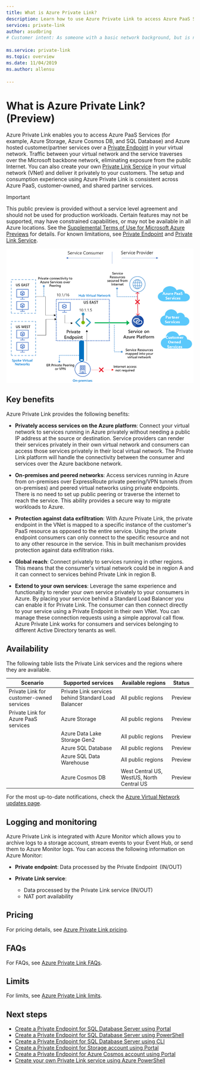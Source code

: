 ```yaml
---
title: What is Azure Private Link?
description: Learn how to use Azure Private Link to access Azure PaaS Services (for example, Azure Storage and SQL Database) and Azure hosted customer/partner services over a Private Endpoint in your virtual network.
services: private-link
author: asudbring
# Customer intent: As someone with a basic network background, but is new to Azure, I want to understand the capabilities of Azure Private Link so that I can securely connect to my Azure PaaS services within the virtual network.

ms.service: private-link
ms.topic: overview
ms.date: 11/04/2019
ms.author: allensu

---
```

# What is Azure Private Link? (Preview)
Azure Private Link enables you to access Azure PaaS Services (for example, Azure Storage, Azure Cosmos DB, and SQL Database) and Azure hosted customer/partner services over a [Private Endpoint](private-endpoint-overview.md) in your virtual network. Traffic between your virtual network and the service traverses over the Microsoft backbone network, eliminating exposure from the public Internet. You can also create your own [Private Link Service](private-link-service-overview.md) in your virtual network (VNet) and deliver it privately to your customers. The setup and consumption experience using Azure Private Link is consistent across Azure PaaS, customer-owned, and shared partner services.

> [!IMPORTANT]
> This public preview is provided without a service level agreement and should not be used for production workloads. Certain features may not be supported, may have constrained capabilities, or may not be available in all Azure locations. See the [Supplemental Terms of Use for Microsoft Azure Previews](https://azure.microsoft.com/support/legal/preview-supplemental-terms/) for details. For known limitations, see [Private Endpoint](private-endpoint-overview.md#limitations) and [Private Link Service](private-link-service-overview.md#limitations).


![Private endpoint overview](media/private-link-overview/private-endpoint.png)

## Key benefits
Azure Private Link provides the following benefits:  
- **Privately access services on the Azure platform**: Connect your virtual network to services running in Azure privately without needing a public IP address at the source or destination. Service providers can render their services privately in their own virtual network and consumers can access those services privately in their local virtual network. The Private Link platform will handle the connectivity between the consumer and services over the Azure backbone network. 
 
- **On-premises and peered networks**: Access services running in Azure from on-premises over ExpressRoute private peering/VPN tunnels (from on-premises) and peered virtual networks using private endpoints. There is no need to set up public peering or traverse the internet to reach the service. This ability provides a secure way to migrate workloads to Azure.
 
- **Protection against data exfiltration**:  With Azure Private Link, the private endpoint in the VNet is mapped to a specific instance of the customer's PaaS resource as opposed to the entire service. Using the private endpoint consumers can only connect to the specific resource and not to any other resource in the service. This in built mechanism provides protection against data exfiltration risks. 
 
- **Global reach**: Connect privately to services running in other regions. This means that the consumer's virtual network could be in region A and it can connect to services behind Private Link in region B.  
 
- **Extend to your own services**: Leverage the same experience and functionality to render your own service privately to your consumers in Azure. By placing your service behind a Standard Load Balancer you can enable it for Private Link. The consumer can then connect directly to your service using a Private Endpoint in their own VNet. You can manage these connection requests using a simple approval call flow. Azure Private Link works for consumers and services belonging to different Active Directory tenants as well. 

## Availability 
 The following table lists the Private Link services and the regions where they are available. 

|Scenario  |Supported services   |Available regions | Status   |
|---------|---------|---------|---------|
|Private Link for customer-owned services|Private Link services behind Standard Load Balancer | All public regions  |  Preview  |
|Private Link for Azure PaaS services   | Azure Storage        |  All public regions      | Preview         |
|  | Azure Data Lake Storage Gen2        |  All public regions      | Preview         |
|  |  Azure SQL Database         | All public regions      |   Preview      |
||Azure SQL Data Warehouse| All public regions |Preview|
||Azure Cosmos DB| West Central US, WestUS, North Central US |Preview|

For the most up-to-date notifications, check the [Azure Virtual Network updates page](https://azure.microsoft.com/updates/?product=virtual-network).

## Logging and monitoring

Azure Private Link is integrated with Azure Monitor which allows you to archive logs to a storage account, stream events to your Event Hub, or send them to Azure Monitor logs. You can access the following information on Azure Monitor: 
- **Private endpoint**: Data processed by the Private Endpoint  (IN/OUT)
 
- **Private Link service**:
    - Data processed by the Private Link service (IN/OUT)
    - NAT port availability  
 
## Pricing   
For pricing details, see [Azure Private Link pricing](https://azure.microsoft.com/pricing/details/private-link/).
 
## FAQs  
For FAQs, see [Azure Private Link FAQs](private-link-faq.md).
 
## Limits  
For limits, see [Azure Private Link limits](../azure-subscription-service-limits.md#private-link-limits).

## Next steps
- [Create a Private Endpoint for SQL Database Server using Portal ](create-private-endpoint-portal.md)
- [Create a Private Endpoint for SQL Database Server using PowerShell ](create-private-endpoint-powershell.md)
- [Create a Private Endpoint for SQL Database Server using CLI ](create-private-endpoint-cli.md)
- [Create a Private Endpoint for Storage account using Portal ](create-private-endpoint-storage-portal.md)
- [Create a Private Endpoint for Azure Cosmos account using Portal ](../cosmos-db/how-to-configure-private-endpoints.md)
- [Create your own Private Link service using Azure PowerShell](create-private-link-service-powershell.md)


 
